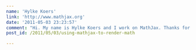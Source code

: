 ```yaml
---
name: 'Hylke Koers'
link: 'http://www.mathjax.org'
date: '2011-05-03 23:23:57'
comment: "Hi. My name is Hylke Koers and I work on MathJax. Thanks for your interest and your kind words about MathJax!\n\nI wanted to point out that we have recently launched a CDN service which makes it even easier to use MathJax. In most environments, you just include a link to the CDN in the HTML header and you're ready to include MathML or LaTeX in your posts. More info on the CDN is available at http://www.mathjax.org/2011/03/15/news/mathjax-launches-cdn-service-with-1-1-release/ and specific instructions on using MathJax with popular platforms, including WordPress, can be found at http://www.mathjax.org/docs/1.1/platforms/index.html  \n\nHope that's useful."
post_id: /2011/05/03/using-mathjax-to-render-math

---
```



